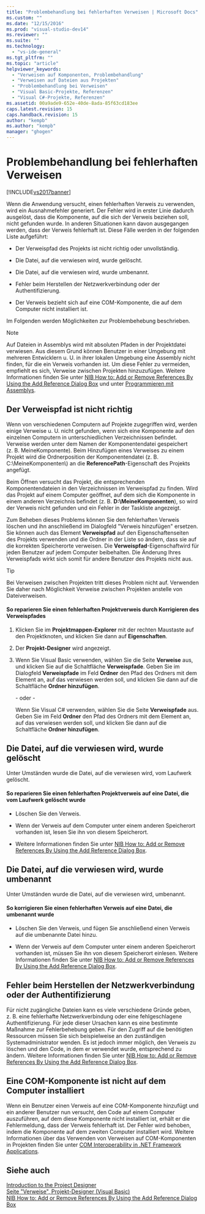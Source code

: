 ```yaml
---
title: "Problembehandlung bei fehlerhaften Verweisen | Microsoft Docs"
ms.custom: ""
ms.date: "12/15/2016"
ms.prod: "visual-studio-dev14"
ms.reviewer: ""
ms.suite: ""
ms.technology: 
  - "vs-ide-general"
ms.tgt_pltfrm: ""
ms.topic: "article"
helpviewer_keywords: 
  - "Verweisen auf Komponenten, Problembehandlung"
  - "Verweisen auf Dateien aus Projekten"
  - "Problembehandlung bei Verweisen"
  - "Visual Basic-Projekte, Referenzen"
  - "Visual C#-Projekte, Referenzen"
ms.assetid: 00a9ade9-652e-40de-8ada-85f63cd183ee
caps.latest.revision: 15
caps.handback.revision: 15
author: "kempb"
ms.author: "kempb"
manager: "ghogen"
---
```

# Problembehandlung bei fehlerhaften Verweisen
[!INCLUDE[vs2017banner](../code-quality/includes/vs2017banner.md)]

Wenn die Anwendung versucht, einen fehlerhaften Verweis zu verwenden, wird ein Ausnahmefehler generiert.  Der Fehler wird in erster Linie dadurch ausgelöst, dass die Komponente, auf die sich der Verweis beziehen soll, nicht gefunden wurde. In anderen Situationen kann davon ausgegangen werden, dass der Verweis fehlerhaft ist.  Diese Fälle werden in der folgenden Liste aufgeführt:  
  
-   Der Verweispfad des Projekts ist nicht richtig oder unvollständig.  
  
-   Die Datei, auf die verwiesen wird, wurde gelöscht.  
  
-   Die Datei, auf die verwiesen wird, wurde umbenannt.  
  
-   Fehler beim Herstellen der Netzwerkverbindung oder der Authentifizierung.  
  
-   Der Verweis bezieht sich auf eine COM\-Komponente, die auf dem Computer nicht installiert ist.  
  
 Im Folgenden werden Möglichkeiten zur Problembehebung beschrieben.  
  
> [!NOTE]
>  Auf Dateien in Assemblys wird mit absoluten Pfaden in der Projektdatei verwiesen.  Aus diesem Grund können Benutzer in einer Umgebung mit mehreren Entwicklern u. U. in ihrer lokalen Umgebung eine Assembly nicht finden, für die ein Verweis vorhanden ist.  Um diese Fehler zu vermeiden, empfiehlt es sich, Verweise zwischen Projekten hinzuzufügen.  Weitere Informationen finden Sie unter [NIB How to: Add or Remove References By Using the Add Reference Dialog Box](http://msdn.microsoft.com/de-de/3bd75d61-f00c-47c0-86a2-dd1f20e231c9) und unter [Programmieren mit Assemblys](../Topic/Programming%20with%20Assemblies.md).  
  
## Der Verweispfad ist nicht richtig  
 Wenn von verschiedenen Computern auf Projekte zugegriffen wird, werden einige Verweise u. U. nicht gefunden, wenn sich eine Komponente auf den einzelnen Computern in unterschiedlichen Verzeichnissen befindet.  Verweise werden unter dem Namen der Komponentendatei gespeichert \(z. B. MeineKomponente\).  Beim Hinzufügen eines Verweises zu einem Projekt wird die Ordnerposition der Komponentendatei \(z. B. C:\\MeineKomponenten\\\) an die **ReferencePath**\-Eigenschaft des Projekts angefügt.  
  
 Beim Öffnen versucht das Projekt, die entsprechenden Komponentendateien in den Verzeichnissen im Verweispfad zu finden.  Wird das Projekt auf einem Computer geöffnet, auf dem sich die Komponente in einem anderen Verzeichnis befindet \(z. B. **D:\\MeineKomponenten**\), so wird der Verweis nicht gefunden und ein Fehler in der Taskliste angezeigt.  
  
 Zum Beheben dieses Problems können Sie den fehlerhaften Verweis löschen und ihn anschließend im Dialogfeld "Verweis hinzufügen" ersetzen.  Sie können auch das Element **Verweispfad** auf den Eigenschaftenseiten des Projekts verwenden und die Ordner in der Liste so ändern, dass sie auf die korrekten Speicherorte verweisen.  Die **Verweispfad**\-Eigenschaftwird für jeden Benutzer auf jedem Computer beibehalten.  Die Änderung Ihres Verweispfads wirkt sich somit für andere Benutzer des Projekts nicht aus.  
  
> [!TIP]
>  Bei Verweisen zwischen Projekten tritt dieses Problem nicht auf.  Verwenden Sie daher nach Möglichkeit Verweise zwischen Projekten anstelle von Dateiverweisen.  
  
#### So reparieren Sie einen fehlerhaften Projektverweis durch Korrigieren des Verweispfades  
  
1.  Klicken Sie im **Projektmappen\-Explorer** mit der rechten Maustaste auf den Projektknoten, und klicken Sie dann auf **Eigenschaften**.  
  
2.  Der **Projekt\-Designer** wird angezeigt.  
  
3.  Wenn Sie Visual Basic verwenden, wählen Sie die Seite **Verweise** aus, und klicken Sie auf die Schaltfläche **Verweispfade**.  Geben Sie im Dialogfeld **Verweispfade** im Feld **Ordner** den Pfad des Ordners mit dem Element an, auf das verwiesen werden soll, und klicken Sie dann auf die Schaltfläche **Ordner hinzufügen**.  
  
     \- oder \-  
  
     Wenn Sie Visual C\# verwenden, wählen Sie die Seite **Verweispfade** aus.  Geben Sie im Feld **Ordner** den Pfad des Ordners mit dem Element an, auf das verwiesen werden soll, und klicken Sie dann auf die Schaltfläche **Ordner hinzufügen**.  
  
## Die Datei, auf die verwiesen wird, wurde gelöscht  
 Unter Umständen wurde die Datei, auf die verwiesen wird, vom Laufwerk gelöscht.  
  
#### So reparieren Sie einen fehlerhaften Projektverweis auf eine Datei, die vom Laufwerk gelöscht wurde  
  
-   Löschen Sie den Verweis.  
  
-   Wenn der Verweis auf dem Computer unter einem anderen Speicherort vorhanden ist, lesen Sie ihn von diesem Speicherort.  
  
-   Weitere Informationen finden Sie unter [NIB How to: Add or Remove References By Using the Add Reference Dialog Box](http://msdn.microsoft.com/de-de/3bd75d61-f00c-47c0-86a2-dd1f20e231c9).  
  
## Die Datei, auf die verwiesen wird, wurde umbenannt  
 Unter Umständen wurde die Datei, auf die verwiesen wird, umbenannt.  
  
#### So korrigieren Sie einen fehlerhaften Verweis auf eine Datei, die umbenannt wurde  
  
-   Löschen Sie den Verweis, und fügen Sie anschließend einen Verweis auf die umbenannte Datei hinzu.  
  
-   Wenn der Verweis auf dem Computer unter einem anderen Speicherort vorhanden ist, müssen Sie ihn von diesem Speicherort einlesen.  Weitere Informationen finden Sie unter [NIB How to: Add or Remove References By Using the Add Reference Dialog Box](http://msdn.microsoft.com/de-de/3bd75d61-f00c-47c0-86a2-dd1f20e231c9).  
  
## Fehler beim Herstellen der Netzwerkverbindung oder der Authentifizierung  
 Für nicht zugängliche Dateien kann es viele verschiedene Gründe geben, z. B. eine fehlerhafte Netzwerkverbindung oder eine fehlgeschlagene Authentifizierung.  Für jede dieser Ursachen kann es eine bestimmte Maßnahme zur Fehlerbehebung geben. Für den Zugriff auf die benötigten Ressourcen müssen Sie sich beispielweise an den zuständigen Systemadministrator wenden.  Es ist jedoch immer möglich, den Verweis zu löschen und den Code, in dem er verwendet wurde, entsprechend zu ändern.  Weitere Informationen finden Sie unter [NIB How to: Add or Remove References By Using the Add Reference Dialog Box](http://msdn.microsoft.com/de-de/3bd75d61-f00c-47c0-86a2-dd1f20e231c9).  
  
## Eine COM\-Komponente ist nicht auf dem Computer installiert  
 Wenn ein Benutzer einen Verweis auf eine COM\-Komponente hinzufügt und ein anderer Benutzer nun versucht, den Code auf einem Computer auszuführen, auf dem diese Komponente nicht installiert ist, erhält er die Fehlermeldung, dass der Verweis fehlerhaft ist.  Der Fehler wird behoben, indem die Komponente auf dem zweiten Computer installiert wird.  Weitere Informationen über das Verwenden von Verweisen auf COM\-Komponenten in Projekten finden Sie unter [COM Interoperability in .NET Framework Applications](/dotnet/visual-basic/programming-guide/com-interop/com-interoperability-in-net-framework-applications).  
  
## Siehe auch  
 [Introduction to the Project Designer](http://msdn.microsoft.com/de-de/898dd854-c98d-430c-ba1b-a913ce3c73d7)   
 [Seite "Verweise", Projekt\-Designer \(Visual Basic\)](../ide/reference/references-page-project-designer-visual-basic.md)   
 [NIB How to: Add or Remove References By Using the Add Reference Dialog Box](http://msdn.microsoft.com/de-de/3bd75d61-f00c-47c0-86a2-dd1f20e231c9)